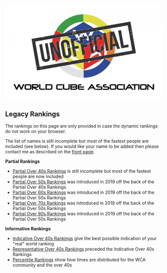 ![alt text](img/logo.jpg "logo")
## Legacy Rankings

The rankings on this page are only provided in case the dynamic rankings do not work on your browser.

The list of names is still incomplete but most of the fastest people are included (see below). If you would like your name to be added then please contact me as described on the [front page](README.md).

**Partial Rankings**

* [Partial Over 40s Rankings](Partial_Rankings_40.html) is still incomplete but most of the fastest people are now included
* [Partial Over 50s Rankings](Partial_Rankings_50.html) was introduced in 2019 off the back of the Partial Over 40s Rankings
* [Partial Over 60s Rankings](Partial_Rankings_60.html) was introduced in 2019 off the back of the Partial Over 50s Rankings
* [Partial Over 70s Rankings](Partial_Rankings_70.html) was introduced in 2019 off the back of the Partial Over 50s Rankings
* [Partial Over 80s Rankings](Partial_Rankings_80.html) was introduced in 2019 off the back of the Partial Over 50s Rankings

**Informative Rankings**

* [Indicative Over 40s Rankings](Indicative_Rankings_40.html) give the best possible indication of your "real" world ranking
* [Representative Over 40s Rankings](Representative_Rankings_40.html) preceded the Indicative Over 40s Rankings
* [Percentile Rankings](Percentile_Rankings.html) show how times are distributed for the WCA community and the over 40s

